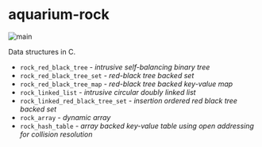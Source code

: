 # aquarium-rock

![main](https://github.com/pretore/aquarium-rock/actions/workflows/cmake.yml/badge.svg?branch=main)

Data structures in C.

- ``rock_red_black_tree`` - _intrusive self-balancing binary tree_
- ``rock_red_black_tree_set`` - _red-black tree backed set_
- ``rock_red_black_tree_map`` - _red-black tree backed key-value map_
- ``rock_linked_list`` - _intrusive circular doubly linked list_
- ``rock_linked_red_black_tree_set`` - _insertion ordered red black tree 
  backed set_
- ``rock_array`` - _dynamic array_
- ``rock_hash_table`` - _array backed key-value table using open addressing 
  for collision resolution_